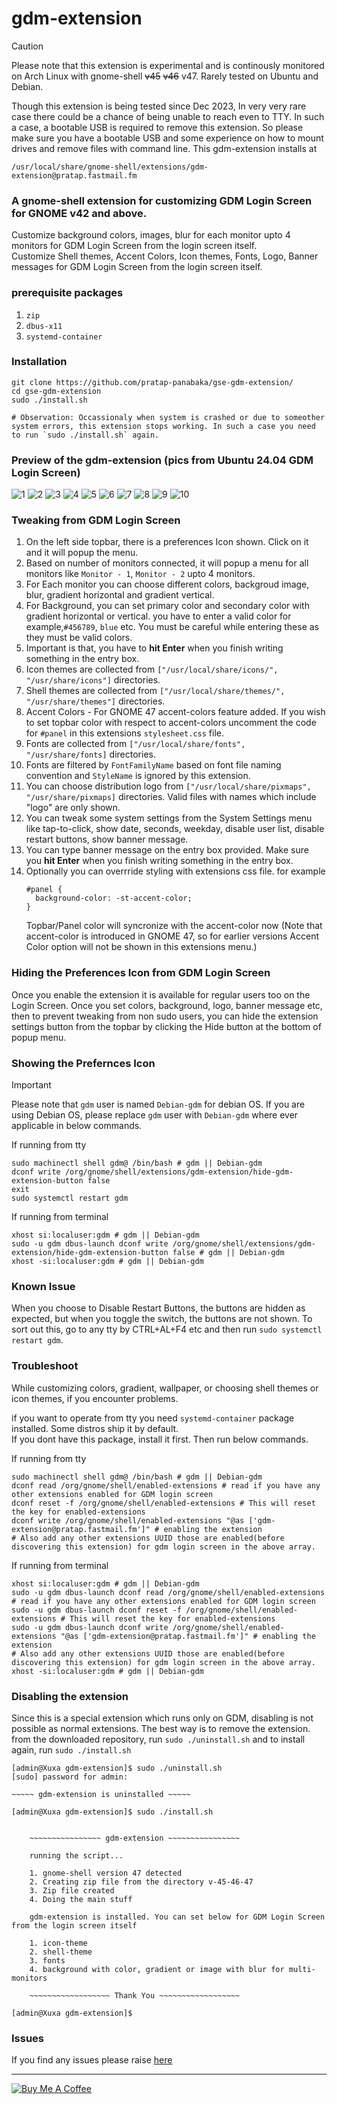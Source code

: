 ﻿# gdm-extension

> [!CAUTION]
>Please note that this extension is experimental and is continously monitored on Arch Linux with gnome-shell ~~v45~~ ~~v46~~ v47.
> Rarely tested on Ubuntu and Debian.
>
>Though this extension is being tested since Dec 2023, In very very rare case there could be a chance of being unable to reach even to TTY. In such a case, a bootable USB is required to remove this extension. So please make sure you have a bootable USB and some experience on how to mount drives and remove files with command line. This gdm-extension installs at 
>```
>/usr/local/share/gnome-shell/extensions/gdm-extension@pratap.fastmail.fm
>```
 
### A gnome-shell extension for customizing GDM Login Screen for GNOME v42 and above.
Customize background colors, images, blur for each monitor upto 4 monitors for GDM Login Screen from the login screen itself.  
Customize Shell themes, Accent Colors, Icon themes, Fonts, Logo, Banner messages for GDM Login Screen from the login screen itself.

### prerequisite packages
1. `zip`
2. `dbus-x11`
3. `systemd-container`

### Installation
```
git clone https://github.com/pratap-panabaka/gse-gdm-extension/
cd gse-gdm-extension
sudo ./install.sh

# Observation: Occassionaly when system is crashed or due to someother system errors, this extension stops working. In such a case you need to run `sudo ./install.sh` again.
```

### Preview of the gdm-extension (pics from Ubuntu 24.04 GDM Login Screen)
![1](https://github.com/user-attachments/assets/cf26b8d2-525f-43f8-909d-593d259011f3)
![2](https://github.com/user-attachments/assets/624c3a96-bc18-4657-a421-8a0b502f9e00)
![3](https://github.com/user-attachments/assets/702e54b4-3019-4f6c-9ee2-f64657a0056b)
![4](https://github.com/user-attachments/assets/7666f91d-e665-49c1-a5cb-108098b1653b)
![5](https://github.com/user-attachments/assets/1b9b2146-610e-4435-8f2f-da507cb854f8)
![6](https://github.com/user-attachments/assets/9240b6a0-cf43-4ba4-bf1c-47e408026fe6)
![7](https://github.com/user-attachments/assets/ca3aca4a-4657-4cf1-8101-810aad2f09e4)
![8](https://github.com/user-attachments/assets/934a67d2-6ba1-42c2-ad74-14dbd1a1460e)
![9](https://github.com/user-attachments/assets/066fcb6c-8560-4cc7-8b88-6ee56d438cc2)
![10](https://github.com/user-attachments/assets/d77cb20d-4a6b-40c7-becb-453f711fd25d)

### Tweaking from GDM Login Screen
1. On the left side topbar, there is a preferences Icon shown. Click on it and it will popup the menu.
2. Based on number of monitors connected, it will popup a menu for all monitors like `Monitor - 1`, `Monitor - 2` upto 4 monitors.
3. For Each monitor you can choose different colors, backgroud image, blur, gradient horizontal and gradient vertical.
4. For Background, you can set primary color and secondary color with gradient horizontal or vertical. 
you have to enter a valid color for example,`#456789`, `blue` etc. You must be careful while entering these as they must be valid colors.
5. Important is that, you have to **hit Enter** when you finish writing something in the entry box.
6. Icon themes are collected from `["/usr/local/share/icons/", "/usr/share/icons"]` directories.
7. Shell themes are collected from `["/usr/local/share/themes/", "/usr/share/themes"]` directories.
8. Accent Colors - For GNOME 47 accent-colors feature added. If you wish to set topbar color with respect to accent-colors
   uncomment the code for `#panel` in this extensions `stylesheet.css` file.
9. Fonts are collected from `["/usr/local/share/fonts", "/usr/share/fonts]` directories.
10. Fonts are filtered by `FontFamilyName` based on font file naming convention and `StyleName` is ignored by this extension.
11. You can choose distribution logo from `["/usr/local/share/pixmaps", "/usr/share/pixmaps]` directories. 
Valid files with names which include "logo" are only shown.
12. You can tweak some system settings from the System Settings menu like tap-to-click, show date, seconds, weekday, 
disable user list, disable restart buttons, show banner message.
13. You can type banner message on the entry box provided. Make sure you **hit Enter** when you finish writing something in the entry box.
14. Optionally you can overrride styling with extensions css file. for example
    ```
    #panel {
      background-color: -st-accent-color;
    }
    ```
    Topbar/Panel color will syncronize with the accent-color now (Note that accent-color is introduced in GNOME 47, so for earlier versions Accent Color option will not be shown in this extensions menu.)

### Hiding the Preferences Icon from GDM Login Screen
Once you enable the extension it is available for regular users too on the Login Screen.
Once you set colors, background, logo, banner message etc, then to prevent tweaking from non sudo users,
you can hide the extension settings button from the topbar by clicking the Hide button at the bottom of popup menu.

### Showing the Prefernces Icon

> [!IMPORTANT] 
> Please note that `gdm` user is named `Debian-gdm` for debian OS. If you are using Debian OS, please replace `gdm` user with `Debian-gdm` where ever applicable in below commands.

If running from tty
```
sudo machinectl shell gdm@ /bin/bash # gdm || Debian-gdm
dconf write /org/gnome/shell/extensions/gdm-extension/hide-gdm-extension-button false
exit
sudo systemctl restart gdm
```

If running from terminal
```
xhost si:localuser:gdm # gdm || Debian-gdm
sudo -u gdm dbus-launch dconf write /org/gnome/shell/extensions/gdm-extension/hide-gdm-extension-button false # gdm || Debian-gdm
xhost -si:localuser:gdm # gdm || Debian-gdm
```

### Known Issue
When you choose to Disable Restart Buttons, the buttons are hidden as expected, but when you toggle the switch, the buttons
are not shown. To sort out this, go to any tty by CTRL+AL+F4 etc and then run
`sudo systemctl restart gdm`.

### Troubleshoot
While customizing colors, gradient, wallpaper, or choosing shell themes or icon themes, if you encounter problems.  

if you want to operate from tty you need `systemd-container` package installed. Some distros ship it by default.  
If you dont have this package, install it first. Then run below commands.

If running from tty
```
sudo machinectl shell gdm@ /bin/bash # gdm || Debian-gdm
dconf read /org/gnome/shell/enabled-extensions # read if you have any other extensions enabled for GDM login screen
dconf reset -f /org/gnome/shell/enabled-extensions # This will reset the key for enabled-extensions
dconf write /org/gnome/shell/enabled-extensions "@as ['gdm-extension@pratap.fastmail.fm']" # enabling the extension
# Also add any other extensions UUID those are enabled(before discovering this extension) for gdm login screen in the above array.
```

If running from terminal
```
xhost si:localuser:gdm # gdm || Debian-gdm
sudo -u gdm dbus-launch dconf read /org/gnome/shell/enabled-extensions # read if you have any other extensions enabled for GDM login screen
sudo -u gdm dbus-launch dconf reset -f /org/gnome/shell/enabled-extensions # This will reset the key for enabled-extensions
sudo -u gdm dbus-launch dconf write /org/gnome/shell/enabled-extensions "@as ['gdm-extension@pratap.fastmail.fm']" # enabling the extension
# Also add any other extensions UUID those are enabled(before discovering this extension) for gdm login screen in the above array.
xhost -si:localuser:gdm # gdm || Debian-gdm
```

### Disabling the extension
Since this is a special extension which runs only on GDM, disabling is not possible as normal extensions.
The best way is to remove the extension. from the downloaded repository, run
`sudo ./uninstall.sh` and to install again, run `sudo ./install.sh`

```
[admin@Xuxa gdm-extension]$ sudo ./uninstall.sh 
[sudo] password for admin: 

~~~~~ gdm-extension is uninstalled ~~~~~

[admin@Xuxa gdm-extension]$ sudo ./install.sh 


	~~~~~~~~~~~~~~~~ gdm-extension ~~~~~~~~~~~~~~~~

	running the script...

	1. gnome-shell version 47 detected
	2. Creating zip file from the directory v-45-46-47
	3. Zip file created
	4. Doing the main stuff

	gdm-extension is installed. You can set below for GDM Login Screen from the login screen itself

	1. icon-theme
	2. shell-theme
	3. fonts
	4. background with color, gradient or image with blur for multi-monitors

	~~~~~~~~~~~~~~~~~~ Thank You ~~~~~~~~~~~~~~~~~~

[admin@Xuxa gdm-extension]$ 
```

### Issues
If you find any issues please raise [here](https://github.com/PRATAP-KUMAR/gdm-extension/issues)

<hr/>

[![Buy Me A Coffee](https://img.buymeacoffee.com/button-api/?text=Buy%20me%20a%20coffee&emoji=☕&slug=pratap.panabaka&button_colour=FFDD00&font_colour=000000&font_family=Lato&outline_colour=000000&coffee_colour=ffffff)](https://www.buymeacoffee.com/pratap.panabaka)

